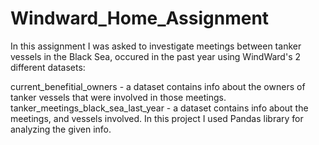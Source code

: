 # Windward_Home_Assignment
In this assignment I was asked to investigate meetings between tanker vessels in the Black Sea, occured in the past year using WindWard's 2 different datasets:

current_benefitial_owners - a dataset contains info about the owners of tanker vessels that were involved in those meetings.
tanker_meetings_black_sea_last_year - a dataset contains info about the meetings, and vessels involved.
In this project I used Pandas library for analyzing the given info.
